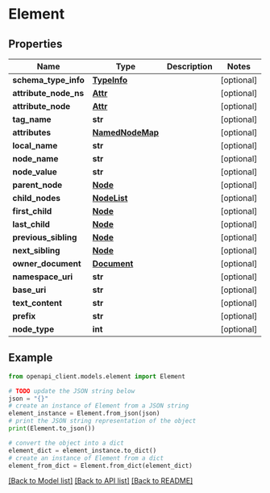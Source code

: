 # Element


## Properties

Name | Type | Description | Notes
------------ | ------------- | ------------- | -------------
**schema_type_info** | [**TypeInfo**](TypeInfo.md) |  | [optional] 
**attribute_node_ns** | [**Attr**](Attr.md) |  | [optional] 
**attribute_node** | [**Attr**](Attr.md) |  | [optional] 
**tag_name** | **str** |  | [optional] 
**attributes** | [**NamedNodeMap**](NamedNodeMap.md) |  | [optional] 
**local_name** | **str** |  | [optional] 
**node_name** | **str** |  | [optional] 
**node_value** | **str** |  | [optional] 
**parent_node** | [**Node**](Node.md) |  | [optional] 
**child_nodes** | [**NodeList**](NodeList.md) |  | [optional] 
**first_child** | [**Node**](Node.md) |  | [optional] 
**last_child** | [**Node**](Node.md) |  | [optional] 
**previous_sibling** | [**Node**](Node.md) |  | [optional] 
**next_sibling** | [**Node**](Node.md) |  | [optional] 
**owner_document** | [**Document**](Document.md) |  | [optional] 
**namespace_uri** | **str** |  | [optional] 
**base_uri** | **str** |  | [optional] 
**text_content** | **str** |  | [optional] 
**prefix** | **str** |  | [optional] 
**node_type** | **int** |  | [optional] 

## Example

```python
from openapi_client.models.element import Element

# TODO update the JSON string below
json = "{}"
# create an instance of Element from a JSON string
element_instance = Element.from_json(json)
# print the JSON string representation of the object
print(Element.to_json())

# convert the object into a dict
element_dict = element_instance.to_dict()
# create an instance of Element from a dict
element_from_dict = Element.from_dict(element_dict)
```
[[Back to Model list]](../README.md#documentation-for-models) [[Back to API list]](../README.md#documentation-for-api-endpoints) [[Back to README]](../README.md)


